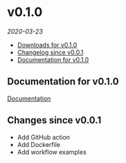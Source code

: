 <!--
# v0.2.0
_2017_
  - [Downloads for v0.2.0](#downloads-for-v020)
  - [Changelog since v0.1.0](#changes-since-v010)
  - [Documentation for v0.2.0](#documentation-for-v020)

## Documentation for v0.2.0
[Documentation](/tree/v0.2.0/docs)

## Changes since v0.1.0

## Fixes since v0.1.0

---

-->

# v0.1.0

_2020-03-23_

- [Downloads for v0.1.0](https://godocit.okkur.org/releases/v0.1.0)
- [Changelog since v0.0.1](#changes-since-v001)
- [Documentation for v0.1.0](#documentation-for-v010)

## Documentation for v0.1.0

[Documentation](https://godocit.okkur.org/docs)

## Changes since v0.0.1

- Add GitHub action
- Add Dockerfile
- Add workflow examples
